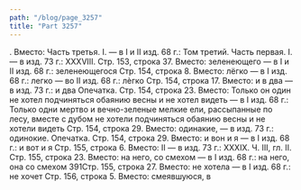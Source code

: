 ```yaml
---
path: "/blog/page_3257"
title: "Part 3257"
---
```


.
Вместо: Часть третья. I. — в I и II изд. 68 г.: Том третий. Часть первая. I. — в изд. 73 г.: XXXVIII.
Стр. 153, строка 37.
Вместо: зеленеющего — в I и II изд. 68 г.: зеленеющегося
Стр. 154, строка 8.
Вместо: лёгко — в I изд. 68 г.: легко — во II изд. 68 г.: лѐгко
Стр. 154, строка 17.
Вместо: и в два — в изд. 73 г.: и два Опечатка.
Стр. 154, строка 23.
Вместо: Только он один не хотел подчиняться обаянию весны и не хотел видеть — в I изд. 68 г.: Только одни мертво и вечно-зеленые мелкие ели, рассыпанные по лесу, вместе с дубом не хотели подчиняться обаянию весны и не хотели видеть
Стр. 154, строка 29.
Вместо: одинакие, — в изд. 73 г.: одинокие. Опечатка.
Стр. 154, строка 29.
Вместо: и вон и я — в I изд. 68 г.: и вот и я
Стр. 155, строка 6.
Вместо: II — в изд. 73 г.: XXXIX.
Ч. III, гл. II.
Стр. 155, строка 23.
Вместо: на него, со смехом — в I изд. 68 г.: на него, она со смехом
391Стр. 155, строка 27.
Вместо: не хотела — в I изд. 68 г.: не хочет
Стр. 156, строка 5.
Вместо: смеявшуюся, в
